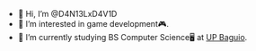 - 👋 Hi, I’m @D4N13LxD4V1D
- 👀 I’m interested in game development🎮.
- 🌱 I’m currently studying BS Computer Science🖥️ at [UP Baguio](https://web.upb.edu.ph/).
